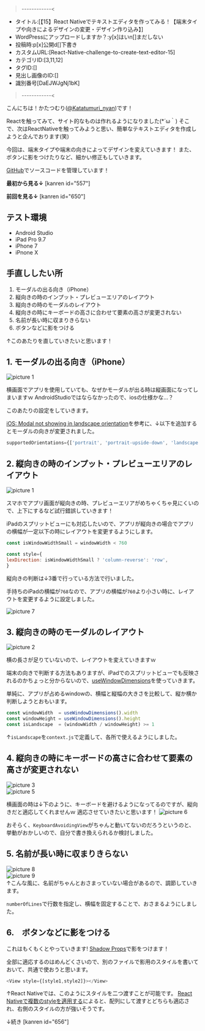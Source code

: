 >------------<
- タイトル:[【15】React Nativeでテキストエディタを作ってみる！【端末タイプや向きによるデザインの変更・デザイン作り込み】]
- WordPressにアップロードしますか？:y[x]はいn[]まだしない
- 投稿時:p[x]公開d[]下書き
- カスタムURL:[React-Native-challenge-to-create-text-editor-15]
- カテゴリID:[3,11,12]
- タグID:[]
- 見出し画像のID:[]
- 識別番号[DaEJWJgNj1bK]
>------------<


こんにちは！かたつむり([@Katatumuri_nyan](https://twitter.com/Katatumuri_nyan))です！

Reactを触ってみて、サイト的なものは作れるようになりました(*´ω｀)
そこで、次はReactNativeを触ってみようと思い、簡単なテキストエディタを作成しようと企んでおります(笑)

今回は、端末タイプや端末の向きによってデザインを変えていきます！
また、ボタンに影をつけたりなど、細かい修正もしていきます。

[GitHub](https://github.com/katatumuri-maimai/snail_Markdown_TextEditor)でソースコードを管理しています！

**最初から見る↓**
[kanren id="557"]

**前回を見る↓**
[kanren id="650"]

## テスト環境
- Android Studio
- iPad Pro 9.7
- iPhone 7
- iPnone X

## 手直ししたい所
1. モーダルの出る向き（iPhone）
2. 縦向きの時のインプット・プレビューエリアのレイアウト
3. 縦向きの時のモーダルのレイアウト
4. 縦向きの時にキーボードの高さに合わせて要素の高さが変更されない
5. 名前が長い時に収まりきらない
6. ボタンなどに影をつける

↑このあたりを直していきたいと思います！

## 1. モーダルの出る向き（iPhone）
![picture 1](../../images/a98fc6989648b7a94e5a5a049ce91d2d9b9350cd32bba9f4939d3c1990f7154d.png)  

横画面でアプリを使用していても、なぜかモーダルが出る時は縦画面になってしまいますｗ
AndroidStudioではならなかったので、iosの仕様かな…？

このあたりの設定をしていきます。

[iOS: Modal not showing in landscape orientation](https://github.com/facebook/react-native/issues/11036)を参考に、↓以下を追加するとモーダルの向きが変更されました。

```javascript
supportedOrientations={['portrait', 'portrait-upside-down', 'landscape', 'landscape-left', 'landscape-right']}
```


## 2. 縦向きの時のインプット・プレビューエリアのレイアウト
![picture 1](../../images/9bdccd1a5bfe042ed9e0a3d698347a679d9c1136b405d36381203a1a9355007b.png)  

スマホでアプリ画面が縦向きの時、プレビューエリアがめちゃくちゃ見にくいので、上下にするなど試行錯誤していきます！

iPadのスプリットビューにも対応したいので、アプリが縦向きの場合でアプリの横幅が一定以下の時にレイアウトを変更するようにします。


```javascript
const isWindowWidthSmall = windowWidth < 760

const style={
lexDirection: isWindowWidthSmall ? 'column-reverse': 'row',
}
```

縦向きの判断は↓3番で行っている方法で行いました。

手持ちのiPadの横幅が`768`なので、アプリの横幅が`760`より小さい時に、レイアウトを変更するように設定しました。

![picture 7](../../images/78d0ac4047de419d93b96de3960746e599c99cb119961fae8e10626ecee9be9d.png)  


## 3. 縦向きの時のモーダルのレイアウト
![picture 2](../../images/34efa42a83e74887af59c9050d866eb0af357aad19313d828af17f83f092b5cf.png)  

横の長さが足りていないので、レイアウトを変えていきますｗ

端末の向きで判断する方法もありますが、iPadでのスプリットビューでも反映されるのかちょっと分からないので、[useWindowDimensions](https://docs.expo.io/versions/v42.0.0/react-native/usewindowdimensions/)を使っていきます。

単純に、アプリが占めるwindowの、横幅と縦幅の大きさを比較して、縦か横か判断しようとおもいます。

```javascript
const windowWidth  = useWindowDimensions().width
const windowHeight = useWindowDimensions().height
const isLandscape  = (windowWidth / windowHeight) >= 1
```
↑`isLandscape`を`context.js`で定義して、各所で使えるようにしました。

## 4. 縦向きの時にキーボードの高さに合わせて要素の高さが変更されない
![picture 3](../../images/401d6f02380887d7c73e4ca61a3327fe46a00490807050d83f7666341e613095.png)  
![picture 5](../../images/331f0a9cbd8f9fdf25f7f062a176a2a7f813edbfba191a81465be19facbc140c.png)  

横画面の時は↓下のように、キーボードを避けるようになってるのですが、縦向きだと適応してくれませんｗ
適応させていきたいと思います！
![picture 6](../../images/d180ec7c96a954d3d17bb16183e7ba3a7690bed64984f544efffc7a207af9615.png)  

おそらく、`KeyboardAvoidingView`がちゃんと動いてないのだろうというのと、挙動がおかしいので、自分で書き換えられるか検討しました。


## 5. 名前が長い時に収まりきらない
![picture 8](../../images/2e25268a3aac0230cc0f4f55780ad86e4b6fe0f9e6f0705f86c4e8244a07143e.png)  
![picture 9](../../images/128e8a4b92f59fb42c22822851f14061b6f612094193381fcb08927952ffce9d.png)  
↑こんな風に、名前がちゃんとおさまっていない場合があるので、調節していきます。

`numberOfLines`で行数を指定し、横幅を固定することで、おさまるようにしました。


## 6.　ボタンなどに影をつける
これはもくもくとやっていきます!
[Shadow Props](https://reactnative.dev/docs/shadow-props)で影をつけます！

全部に適応するのはめんどくさいので、別のファイルで影用のスタイルを書いておいて、共通で使おうと思います。

```javascript
<View style={[style1,style2]}></View>
```

↑React Nativeでは、このようにスタイルを二つ渡すことが可能です。
[React Nativeで複数のstyleを適用する](https://qiita.com/furusin_oriver/items/a05a5327af8b9dda037a)によると、配列にして渡すとどちらも適応され、右側のスタイルの方が強いそうです。


↓続き
[kanren id="656"]